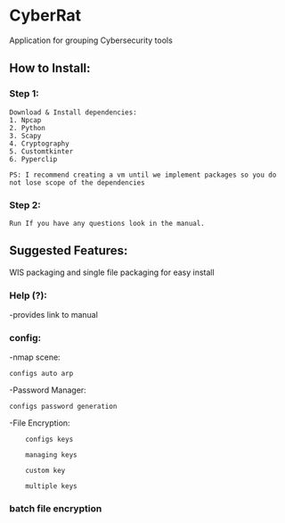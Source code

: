 # CyberRat
Application for grouping Cybersecurity tools

## How to Install:
### Step 1:
    Download & Install dependencies:
    1. Npcap
    2. Python
    3. Scapy
    4. Cryptography
    5. Customtkinter
    6. Pyperclip

    PS: I recommend creating a vm until we implement packages so you do not lose scope of the dependencies
    
### Step 2:
    Run If you have any questions look in the manual.

## Suggested Features:

WIS packaging and single file packaging for easy install

### Help (?):
-provides link to manual
    
### config:
-nmap scene:

    configs auto arp

-Password Manager:

    configs password generation

-File Encryption:

        configs keys

        managing keys

        custom key

        multiple keys
      
### batch file encryption
